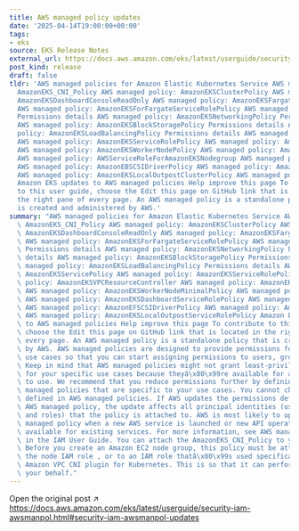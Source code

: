 ```yaml
---
title: AWS managed policy updates
date: '2025-04-14T19:00:00+00:00'
tags:
- eks
source: EKS Release Notes
external_url: https://docs.aws.amazon.com/eks/latest/userguide/security-iam-awsmanpol.html#security-iam-awsmanpol-updates
post_kind: release
draft: false
tldr: 'AWS managed policies for Amazon Elastic Kubernetes Service AWS managed policy:
  AmazonEKS_CNI_Policy AWS managed policy: AmazonEKSClusterPolicy AWS managed policy:
  AmazonEKSDashboardConsoleReadOnly AWS managed policy: AmazonEKSFargatePodExecutionRolePolicy
  AWS managed policy: AmazonEKSForFargateServiceRolePolicy AWS managed policy: AmazonEKSComputePolicy
  Permissions details AWS managed policy: AmazonEKSNetworkingPolicy Permissions details
  AWS managed policy: AmazonEKSBlockStoragePolicy Permissions details AWS managed
  policy: AmazonEKSLoadBalancingPolicy Permissions details AWS managed policy: AmazonEKSServicePolicy
  AWS managed policy: AmazonEKSServiceRolePolicy AWS managed policy: AmazonEKSVPCResourceController
  AWS managed policy: AmazonEKSWorkerNodePolicy AWS managed policy: AmazonEKSWorkerNodeMinimalPolicy
  AWS managed policy: AWSServiceRoleForAmazonEKSNodegroup AWS managed policy: AmazonEKSDashboardServiceRolePolicy
  AWS managed policy: AmazonEBSCSIDriverPolicy AWS managed policy: AmazonEFSCSIDriverPolicy
  AWS managed policy: AmazonEKSLocalOutpostClusterPolicy AWS managed policy: AmazonEKSLocalOutpostServiceRolePolicy
  Amazon EKS updates to AWS managed policies Help improve this page To contribute
  to this user guide, choose the Edit this page on GitHub link that is located in
  the right pane of every page. An AWS managed policy is a standalone policy that
  is created and administered by AWS.'
summary: "AWS managed policies for Amazon Elastic Kubernetes Service AWS managed policy:\
  \ AmazonEKS_CNI_Policy AWS managed policy: AmazonEKSClusterPolicy AWS managed policy:\
  \ AmazonEKSDashboardConsoleReadOnly AWS managed policy: AmazonEKSFargatePodExecutionRolePolicy\
  \ AWS managed policy: AmazonEKSForFargateServiceRolePolicy AWS managed policy: AmazonEKSComputePolicy\
  \ Permissions details AWS managed policy: AmazonEKSNetworkingPolicy Permissions\
  \ details AWS managed policy: AmazonEKSBlockStoragePolicy Permissions details AWS\
  \ managed policy: AmazonEKSLoadBalancingPolicy Permissions details AWS managed policy:\
  \ AmazonEKSServicePolicy AWS managed policy: AmazonEKSServiceRolePolicy AWS managed\
  \ policy: AmazonEKSVPCResourceController AWS managed policy: AmazonEKSWorkerNodePolicy\
  \ AWS managed policy: AmazonEKSWorkerNodeMinimalPolicy AWS managed policy: AWSServiceRoleForAmazonEKSNodegroup\
  \ AWS managed policy: AmazonEKSDashboardServiceRolePolicy AWS managed policy: AmazonEBSCSIDriverPolicy\
  \ AWS managed policy: AmazonEFSCSIDriverPolicy AWS managed policy: AmazonEKSLocalOutpostClusterPolicy\
  \ AWS managed policy: AmazonEKSLocalOutpostServiceRolePolicy Amazon EKS updates\
  \ to AWS managed policies Help improve this page To contribute to this user guide,\
  \ choose the Edit this page on GitHub link that is located in the right pane of\
  \ every page. An AWS managed policy is a standalone policy that is created and administered\
  \ by AWS. AWS managed policies are designed to provide permissions for many common\
  \ use cases so that you can start assigning permissions to users, groups, and roles.\
  \ Keep in mind that AWS managed policies might not grant least-privilege permissions\
  \ for your specific use cases because theyâ\x80\x99re available for all AWS customers\
  \ to use. We recommend that you reduce permissions further by defining customer\
  \ managed policies that are specific to your use cases. You cannot change the permissions\
  \ defined in AWS managed policies. If AWS updates the permissions defined in an\
  \ AWS managed policy, the update affects all principal identities (users, groups,\
  \ and roles) that the policy is attached to. AWS is most likely to update an AWS\
  \ managed policy when a new AWS service is launched or new API operations become\
  \ available for existing services. For more information, see AWS managed policies\
  \ in the IAM User Guide. You can attach the AmazonEKS_CNI_Policy to your IAM entities.\
  \ Before you create an Amazon EC2 node group, this policy must be attached to either\
  \ the node IAM role , or to an IAM role thatâ\x80\x99s used specifically by the\
  \ Amazon VPC CNI plugin for Kubernetes. This is so that it can perform actions on\
  \ your behalf."
---
```

Open the original post ↗ https://docs.aws.amazon.com/eks/latest/userguide/security-iam-awsmanpol.html#security-iam-awsmanpol-updates
